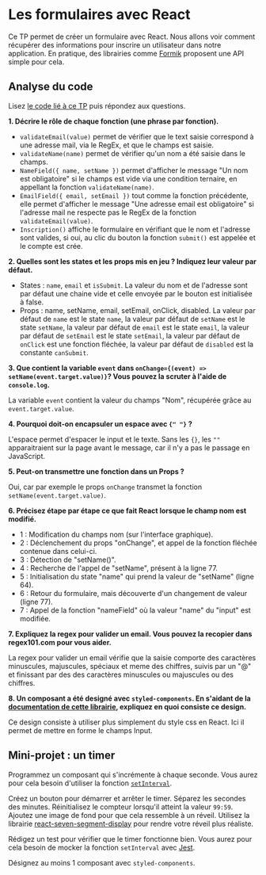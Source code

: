 # Les formulaires avec React

Ce TP permet de créer un formulaire avec React. Nous allons voir comment récupérer des informations pour inscrire un utilisateur dans notre application.
En pratique, des librairies comme [Formik](https://formik.org/) proposent une API simple pour cela. 

## Analyse du code

Lisez [le code lié à ce TP](https://codesandbox.io/s/tp-react-form-itrhu?file=/src/index.js) puis répondez aux questions.

**1. Décrire le rôle de chaque fonction (une phrase par fonction).**  

- `validateEmail(value)` permet de vérifier que le text saisie correspond à une adresse mail, via le RegEx, et que le champs est saisie.
- `validateName(name)` permet de vérifier qu'un nom a été saisie dans le champs.
- `NameField({ name, setName })` permet d'afficher le message "Un nom est obligatoire" si le champs est vide via une condition ternaire, en appellant la fonction `validateName(name)`.  
- `EmailField({ email, setEmail })` tout comme la fonction précédente, elle permet d'afficher le message "Une adresse email est obligatoire" si l'adresse mail ne respecte pas le RegEx de la fonction `validateEmail(value)`.  
- `Inscription()` affiche le formulaire en vérifiant que le nom et l'adresse sont valides, si oui, au clic du bouton la fonction `submit()` est appelée et le compte est crée.

**2. Quelles sont les states et les props mis en jeu ? Indiquez leur valeur par défaut.**  

- States : `name`, `email` et `isSubmit`. La valeur du nom et de l'adresse sont par défaut une chaine vide et celle envoyée par le bouton est initialisée à false.  
- Props : name, setName, email, setEmail, onClick, disabled. La valeur par défaut de `name` est le state `name`, la valeur par défaut de `setName` est le state `setName`, la valeur par défaut de `email` est le state `email`, la valeur par défaut de `setEmail` est le state `setEmail`, la valeur par défaut de `onClick` est une fonction fléchée, la valeur par défaut de `disabled` est la constante `canSubmit`.

**3. Que contient la variable `event` dans `onChange={(event) => setName(event.target.value)}`? Vous pouvez la scruter à l'aide de `console.log`.**  

La variable `event` contient la valeur du champs "Nom", récupérée grâce au `event.target.value`.

**4. Pourquoi doit-on encapsuler un espace avec `{" "}` ?**  

L'espace permet d'espacer le input et le texte. Sans les `{}`, les `""` apparaitraient sur la page avant le message, car il n'y a pas le passage en JavaScript. 

**5. Peut-on transmettre une fonction dans un Props ?**  

Oui, car par exemple le props `onChange` transmet la fonction `setName(event.target.value)`.

**6. Précisez étape par étape ce que fait React lorsque le champ nom est modifié.**  
- 1 : Modification du champs nom (sur l'interface graphique).
- 2 : Déclenchement du props "onChange", et appel de la fonction fléchée contenue dans celui-ci.
- 3 : Détection de "setName()".
- 4 : Recherche de l'appel de "setName", présent à la ligne 77.
- 5 : Initialisation du state "name" qui prend la valeur de "setName" (ligne 64).
- 6 : Retour du formulaire, mais découverte d'un changement de valeur (ligne 77).
- 7 : Appel de la fonction "nameField" où la valeur "name" du "input" est modifiée.

**7. Expliquez la regex pour valider un email. Vous pouvez la recopier dans regex101.com pour vous aider.**  

La regex pour valider un email vérifie que la saisie comporte des caractères minuscules, majuscules, spéciaux et meme des chiffres, suivis par un "@" et finissant par des des caractères minuscules ou majuscules ou des chiffres.

**8. Un composant a été designé avec `styled-components`. En s'aidant de la [documentation de cette librairie](https://styled-components.com/docs/basics#getting-started), expliquez en quoi consiste ce design.**  

Ce design consiste à utiliser plus simplement du style css en React. Ici il permet de mettre en forme le champs Input.

## Mini-projet : un timer

Programmez un composant qui s'incrémente à chaque seconde. Vous aurez pour cela besoin d'utiliser la fonction [`setInterval`](https://www.w3schools.com/jsref/met_win_setinterval.asp). 

Créez un bouton pour démarrer et arrêter le timer. Séparez les secondes des minutes. Réinitialisez le compteur lorsqu'il atteint la valeur `99:59`. Ajoutez une image de fond pour que cela ressemble à un réveil. Utilisez la librairie [react-seven-segment-display](https://www.npmjs.com/package/react-seven-segment-display) pour rendre votre réveil plus réaliste. 

Rédigez un test pour vérifier que le timer fonctionne bien. Vous aurez pour cela besoin de mocker la fonction `setInterval` avec [Jest](https://jestjs.io/docs/en/timer-mocks).

Désignez au moins 1 composant avec `styled-components`.
